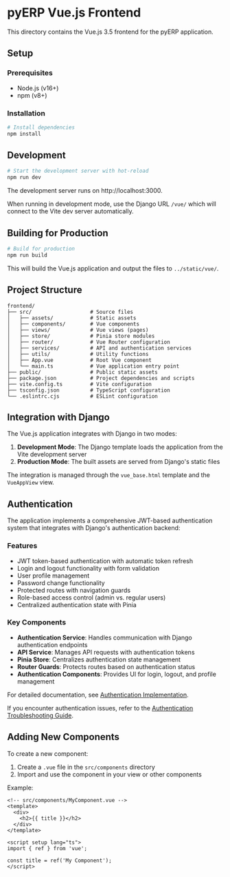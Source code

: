 # pyERP Vue.js Frontend

This directory contains the Vue.js 3.5 frontend for the pyERP application.

## Setup

### Prerequisites

- Node.js (v16+)
- npm (v8+)

### Installation

```bash
# Install dependencies
npm install
```

## Development

```bash
# Start the development server with hot-reload
npm run dev
```

The development server runs on http://localhost:3000.

When running in development mode, use the Django URL `/vue/` which will connect to the Vite dev server automatically.

## Building for Production

```bash
# Build for production
npm run build
```

This will build the Vue.js application and output the files to `../static/vue/`.

## Project Structure

```
frontend/
├── src/                   # Source files
│   ├── assets/            # Static assets
│   ├── components/        # Vue components
│   ├── views/             # Vue views (pages)
│   ├── store/             # Pinia store modules
│   ├── router/            # Vue Router configuration
│   ├── services/          # API and authentication services
│   ├── utils/             # Utility functions
│   ├── App.vue            # Root Vue component
│   └── main.ts            # Vue application entry point
├── public/                # Public static assets
├── package.json           # Project dependencies and scripts
├── vite.config.ts         # Vite configuration
├── tsconfig.json          # TypeScript configuration
└── .eslintrc.cjs          # ESLint configuration
```

## Integration with Django

The Vue.js application integrates with Django in two modes:

1. **Development Mode**: The Django template loads the application from the Vite development server
2. **Production Mode**: The built assets are served from Django's static files

The integration is managed through the `vue_base.html` template and the `VueAppView` view.

## Authentication

The application implements a comprehensive JWT-based authentication system that integrates with Django's authentication backend:

### Features

- JWT token-based authentication with automatic token refresh
- Login and logout functionality with form validation
- User profile management
- Password change functionality
- Protected routes with navigation guards
- Role-based access control (admin vs. regular users)
- Centralized authentication state with Pinia

### Key Components

- **Authentication Service**: Handles communication with Django authentication endpoints
- **API Service**: Manages API requests with authentication tokens
- **Pinia Store**: Centralizes authentication state management
- **Router Guards**: Protects routes based on authentication status
- **Authentication Components**: Provides UI for login, logout, and profile management

For detailed documentation, see [Authentication Implementation](../docs/vue_auth_implementation.md).

If you encounter authentication issues, refer to the [Authentication Troubleshooting Guide](../docs/frontend_auth_troubleshooting.md).

## Adding New Components

To create a new component:

1. Create a `.vue` file in the `src/components` directory
2. Import and use the component in your view or other components

Example:

```vue
<!-- src/components/MyComponent.vue -->
<template>
  <div>
    <h2>{{ title }}</h2>
  </div>
</template>

<script setup lang="ts">
import { ref } from 'vue';

const title = ref('My Component');
</script>
``` 